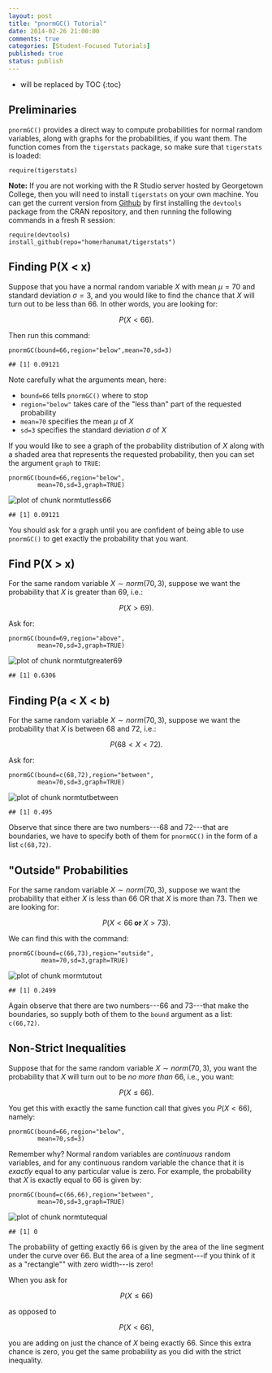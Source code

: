 ```yaml
---
layout: post
title: "pnormGC() Tutorial"
date: 2014-02-26 21:00:00
comments: true
categories: [Student-Focused Tutorials]
published: true
status: publish
---
```

 
* will be replaced by TOC
{:toc}
 


 
 
## Preliminaries
 
`pnormGC()` provides a direct way to compute probabilities for normal random variables, along with graphs for the probabilities, if you want them.  The function comes from the `tigerstats` package, so make sure that `tigerstats` is loaded:
 

    require(tigerstats)

 
**Note:**  If you are not working with the R Studio server hosted by Georgetown College, then you will need to install `tigerstats` on your own machine.  You can get the current version from [Github](http://github.com) by first installing the `devtools` package from the CRAN repository, and then running the following commands in a fresh R session:
 

    require(devtools)
    install_github(repo="homerhanumat/tigerstats")

 
 
## Finding P(X < x)
 
Suppose that you have a normal random variable $X$ with mean $\mu=70$ and standard deviation $\sigma=3$, and you would like to find the chance that $X$ will turn out to be less than 66.  In other words, you are looking for:
 
$$P(X < 66).$$
 
Then run this command:
 

    pnormGC(bound=66,region="below",mean=70,sd=3)

    ## [1] 0.09121

 
Note carefully what the arguments mean, here:
 
* `bound=66` tells `pnormGC()` where to stop
* `region="below"` takes care of the "less than" part of the requested probability
* `mean=70` specifies the mean $\mu$ of $X$
* `sd=3` specifies the standard deviation $\sigma$ of $X$
 
If you would like to see a graph of the probability distribution of $X$ along with a shaded area that represents the requested probability, then you can set the argument `graph` to `TRUE`:
 

    pnormGC(bound=66,region="below",
            mean=70,sd=3,graph=TRUE)

![plot of chunk normtutless66](/images/figure/normtutless66.png) 

    ## [1] 0.09121

 
You should ask for a graph until you are confident of being able to use `pnormGC()` to get exactly the probability that you want.
 
## Find P(X > x)
 
For the same random variable $X \sim norm(70,3)$, suppose we want the probability that $X$ is greater than 69, i.e.:
 
$$P(X > 69).$$
 
Ask for:
 

    pnormGC(bound=69,region="above",
            mean=70,sd=3,graph=TRUE)

![plot of chunk normtutgreater69](/images/figure/normtutgreater69.png) 

    ## [1] 0.6306

 
 
 
## Finding P(a < X < b)
 
For the same random variable $X \sim norm(70,3)$, suppose we want the probability that $X$ is between 68 and 72, i.e.:
 
$$P(68 < X < 72).$$
 
Ask for:
 

    pnormGC(bound=c(68,72),region="between",
            mean=70,sd=3,graph=TRUE)

![plot of chunk normtutbetween](/images/figure/normtutbetween.png) 

    ## [1] 0.495

 
Observe that since there are two numbers---68 and 72---that are boundaries, we have to specify both of them for `pnormGC()` in the form of a list `c(68,72)`.
 
## "Outside" Probabilities
 
For the same random variable $X \sim norm(70,3)$, suppose we want the probability that either $X$ is less than 66 OR that $X$ is more than 73.  Then we are looking for:
 
$$P(X < 66 \textbf{ or } X > 73).$$
 
 
We can find this with the command:
 

    pnormGC(bound=c(66,73),region="outside",
             mean=70,sd=3,graph=TRUE)

![plot of chunk mormtutout](/images/figure/mormtutout.png) 

    ## [1] 0.2499

Again observe that there are two numbers---66 and 73---that make the boundaries, so supply both of them to the `bound` argument as a list:  `c(66,72)`.
 
## Non-Strict Inequalities
 
Suppose that for the same random variable $X \sim norm(70,3)$, you want the probability that $X$ will turn out to be *no more than* 66, i.e., you want:
 
$$P(X \leq 66).$$
 
You get this with exactly the same function call that gives you $P(X < 66)$, namely:
 

    pnormGC(bound=66,region="below",
            mean=70,sd=3)

 
Remember why?  Normal random variables are *continuous* random variables, and for any continuous random variable the chance that it is *exactly* equal to any particular value is zero.  For example, the probability that $X$ is exactly equal to 66 is given by:
 

    pnormGC(bound=c(66,66),region="between",
            mean=70,sd=3,graph=TRUE)

![plot of chunk normtutequal](/images/figure/normtutequal.png) 

    ## [1] 0

 
The probability of getting exactly 66 is given by the area of the line segment under the curve over 66.  But the area of a line segment---if you think of it as a "rectangle"" with zero width---is zero!
 
When you ask for
 
$$P(X \leq 66)$$
 
as opposed to
 
$$P(X < 66),$$
 
you are adding on just the chance of $X$ being exactly 66.  Since this extra chance is zero, you get the same probability as you did with the strict inequality.
 
